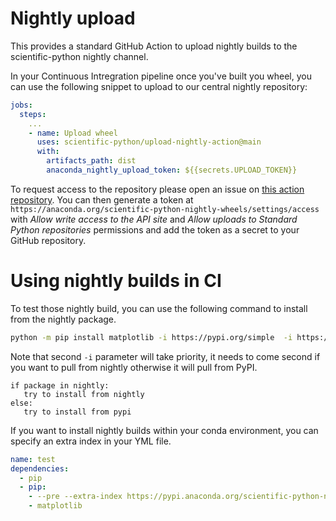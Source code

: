 # Nightly upload

This provides a standard GitHub Action to upload nightly builds to the
scientific-python nightly channel.

In your Continuous Intregration pipeline once you've built you wheel, you can
use the following snippet to upload to our central nightly repository:

```yml
jobs:
  steps:
    ...
    - name: Upload wheel
      uses: scientific-python/upload-nightly-action@main
      with:
        artifacts_path: dist
        anaconda_nightly_upload_token: ${{secrets.UPLOAD_TOKEN}}
```

To request access to the repository please open an issue on [this action
repository](https://github.com/scientific-python/upload-nightly-action). You can
then generate a token at `https://anaconda.org/scientific-python-nightly-wheels/settings/access`
with _Allow write access to the API site_ and _Allow uploads to Standard Python repositories_
permissions and add the token as a secret to your GitHub repository.

# Using nightly builds in CI

To test those nightly build, you can use the following command to install from
the nightly package.

```sh
python -m pip install matplotlib -i https://pypi.org/simple  -i https://pypi.anaconda.org/scientific-python-nightly-wheels/simple  --upgrade --pre
```

Note that second `-i` parameter will take priority, it needs to come second if
you want to pull from nightly otherwise it will pull from PyPI.

```
if package in nightly:
   try to install from nightly
else:
   try to install from pypi
```

If you want to install nightly builds within your conda environment, you can specify an
extra index in your YML file.

```yml
name: test
dependencies:
  - pip
  - pip:
    - --pre --extra-index https://pypi.anaconda.org/scientific-python-nightly-wheels/simple
    - matplotlib
```
